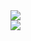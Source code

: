 <div>
  <a href="https://wakatime.com/@iurygregory"><img src="https://wakatime.com/badge/user/3553c5ac-7555-45b7-846e-1a984e01f36b.svg"/></a>
  <br>
  <a href="https://wakatime.com/@iurygregory"><img src="https://wakatime.com/share/@iurygregory/d09e2cac-be4e-41af-bdff-cc827d1c3b94.png"></a>
</div>

